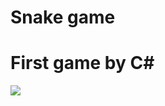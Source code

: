 # Snake game
# First game by C#
![](https://drive.google.com/drive/u/1/folders/1H3tCI0_lWrQ9yWpDR8HKXrlOfm4jAjI3/IMAG0297.jpg)
